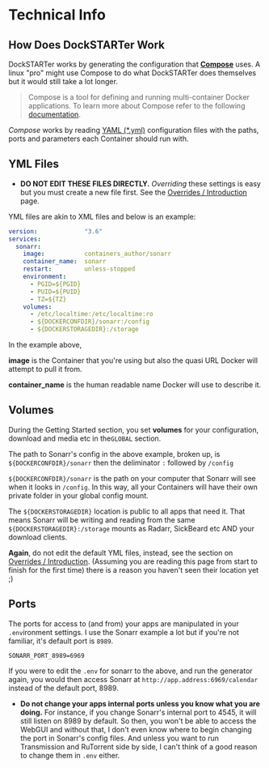 # Technical Info

## How Does DockSTARTer Work

DockSTARTer works by generating the configuration that **[Compose](https://docs.docker.com/compose/)** uses. A linux "pro" might use Compose to do what DockSTARTer does themselves but it would still take a lot longer.
> Compose is a tool for defining and running multi-container Docker applications. To learn more about Compose refer to the following [documentation](https://docs.docker.com/compose/).

_Compose_ works by reading [YAML (*.yml)](https://en.wikipedia.org/wiki/YAML#Example) configuration files with the paths, ports and parameters each Container should run with.

## YML Files

* **DO NOT EDIT THESE FILES DIRECTLY.** _Overriding_ these settings is easy but you must create a new file first. See the [Overrides / Introduction](https://dockstarter.com/overrides/introduction) page.

YML files are akin to XML files and below is an example:

```yaml
version:             "3.6"
services:
  sonarr:
    image:           containers_author/sonarr
    container_name:  sonarr
    restart:         unless-stopped
    environment:
      - PGID=${PGID}
      - PUID=${PUID}
      - TZ=${TZ}
    volumes:
      - /etc/localtime:/etc/localtime:ro
      - ${DOCKERCONFDIR}/sonarr:/config
      - ${DOCKERSTORAGEDIR}:/storage

```

In the example above,

**image** is the Container that you're using but also the quasi URL Docker will attempt to pull it from.

**container_name** is the human readable name Docker will use to describe it.

## Volumes

During the Getting Started section, you set **volumes** for your configuration, download and media etc in the`GLOBAL` section.

The path to Sonarr's config in the above example, broken up, is `${DOCKERCONFDIR}/sonarr` then the deliminator `:` followed by `/config`

`${DOCKERCONFDIR}/sonarr` is the path on your computer that Sonarr will see when it looks in `/config`. In this way, all your Containers will have their own private folder in your global config mount.

The `${DOCKERSTORAGEDIR}` location is public to all apps that need it. That means Sonarr will be writing and reading from the same `${DOCKERSTORAGEDIR}:/storage` mounts as Radarr, SickBeard etc AND your download clients.

**Again**, do not edit the default YML files, instead, see the section on [Overrides / Introduction](https://dockstarter.com/overrides/introduction). (Assuming you are reading this page from start to finish for the first time) there is a reason you haven't seen their location yet ;)

## Ports

The ports for access to (and from) your apps are manipulated in your `.env`ironment settings. I use the Sonarr example a lot but if you're not familiar, it's default port is `8989`.

`SONARR_PORT_8989=6969`

If you were to edit the `.env` for sonarr to the above, and run the generator again, you would then access Sonarr at `http://app.address:6969/calendar` instead of the default port, 8989.

* **Do not change your apps internal ports unless you know what you are doing.** For instance, if you change Sonarr's internal port to 4545, it will still listen on 8989 by default. So then, you won't be able to access the WebGUI and without that, I don't even know where to begin changing the port in Sonarr's config files. And unless you want to run Transmission and RuTorrent side by side, I can't think of a good reason to change them in `.env` either.
